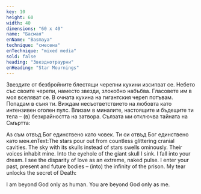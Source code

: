 ```yaml
---
key: 10
height: 60
width: 40
dimensions: "60 x 40"
name: "Басмая"
enName: "Basmaya"
technique: "смесена"
enTechnique: "mixed media"
sold: false
heading: "Звезднотраурни"
enHeading: "Star Mournings"
---
```

Звездите от безбройните блестящи черепни кухини изсипват се. Небето със своите черепи,  наместо звезди, злокобно набъбва. Гласовете им в моя вселяват се. В очната кухина на гигантския череп потъвам. Попадам в съня ти. Виждам несъответствието на любовта като интензивен оголен пулс. Влизам в миналите, настоящите и бъдещите ти тела –  (в) безкрайността на затвора. Сълзата ми отключва тайната на Смъртта:

Аз съм отвъд Бог единствено като човек.
Ти си отвъд Бог единствено като мен.enText:The stars pour out from countless glittering cranial cavities. The sky with its skulls instead of stars swells ominously. Their voices inhabit mine. Into the eyehole of the giant skull I sink. I fall into your dream. I see the disparity of love as an extreme, naked pulse. I enter your past, present and future bodies – (into) the infinity of the prison. My tear unlocks the secret of Death:

I am beyond God only as human.
You are beyond God only as me.